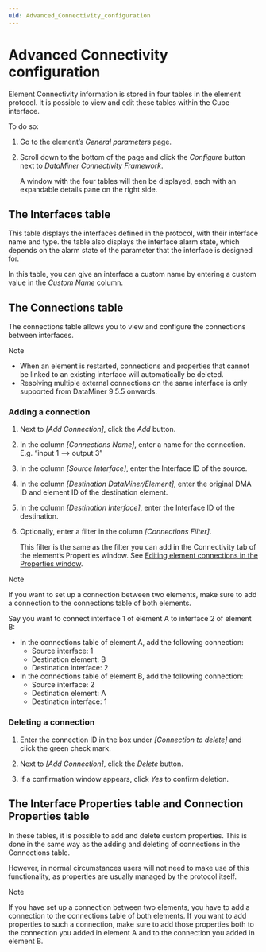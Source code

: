 ```yaml
---
uid: Advanced_Connectivity_configuration
---
```


# Advanced Connectivity configuration

Element Connectivity information is stored in four tables in the element protocol. It is possible to view and edit these tables within the Cube interface.

To do so:

1. Go to the element’s *General parameters* page.

1. Scroll down to the bottom of the page and click the *Configure* button next to *DataMiner Connectivity Framework*.

   A window with the four tables will then be displayed, each with an expandable details pane on the right side.

## The Interfaces table

This table displays the interfaces defined in the protocol, with their interface name and type. the table also displays the interface alarm state, which depends on the alarm state of the parameter that the interface is designed for.

In this table, you can give an interface a custom name by entering a custom value in the *Custom Name* column.

## The Connections table

The connections table allows you to view and configure the connections between interfaces.

> [!NOTE]
>
> - When an element is restarted, connections and properties that cannot be linked to an existing interface will automatically be deleted.
> - Resolving multiple external connections on the same interface is only supported from DataMiner 9.5.5 onwards.

### Adding a connection

1. Next to *\[Add Connection\]*, click the *Add* button.

1. In the column *\[Connections Name\]*, enter a name for the connection. E.g. “input 1 –> output 3”

1. In the column *\[Source Interface\]*, enter the Interface ID of the source.

1. In the column *\[Destination DataMiner/Element\]*, enter the original DMA ID and element ID of the destination element.

1. In the column *\[Destination Interface\]*, enter the Interface ID of the destination.

1. Optionally, enter a filter in the column *\[Connections Filter\]*.

    This filter is the same as the filter you can add in the Connectivity tab of the element’s Properties window. See [Editing element connections in the Properties window](xref:Editing_element_connections_in_the_Properties_window).

> [!NOTE]
> If you want to set up a connection between two elements, make sure to add a connection to the connections table of both elements.
>
> Say you want to connect interface 1 of element A to interface 2 of element B:
>
> - In the connections table of element A, add the following connection:
>   - Source interface: 1
>   - Destination element: B
>   - Destination interface: 2
> - In the connections table of element B, add the following connection:
>   - Source interface: 2
>   - Destination element: A
>   - Destination interface: 1

### Deleting a connection

1. Enter the connection ID in the box under *\[Connection to delete\]* and click the green check mark.

1. Next to *\[Add Connection\]*, click the *Delete* button.

1. If a confirmation window appears, click *Yes* to confirm deletion.

## The Interface Properties table and Connection Properties table

In these tables, it is possible to add and delete custom properties. This is done in the same way as the adding and deleting of connections in the Connections table.

However, in normal circumstances users will not need to make use of this functionality, as properties are usually managed by the protocol itself.

> [!NOTE]
> If you have set up a connection between two elements, you have to add a connection to the connections table of both elements. If you want to add properties to such a connection, make sure to add those properties both to the connection you added in element A and to the connection you added in element B.
